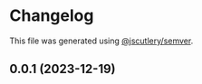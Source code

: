 # Changelog

This file was generated using [@jscutlery/semver](https://github.com/jscutlery/semver).

## 0.0.1 (2023-12-19)
